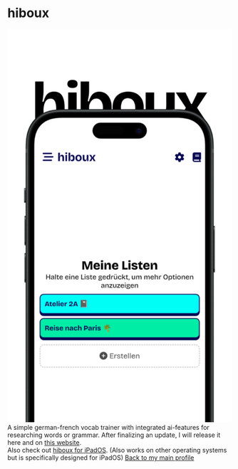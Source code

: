 # hiboux
![Ad](https://raw.githubusercontent.com/einfachniemmand/hiboux/refs/heads/main/screenshots/main.png)
A simple german-french vocab trainer with integrated ai-features for researching words or grammar. 
After finalizing an update, I will release it here and on [this website](https://hiboux.fwh.is/).<br>
Also check out [hiboux for iPadOS](https://hiboux.infinityfreeapp.com). (Also works on other operating systems but is specifically designed for iPadOS)
[Back to my main profile](https://github.com/einfachniemmand)
